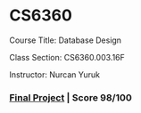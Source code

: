 # CS6360

Course Title: Database Design

Class Section: CS6360.003.16F

Instructor: Nurcan Yuruk

### [Final Project](./FinalProject/report/report.pdf) | Score 98/100
